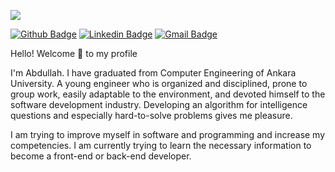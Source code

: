 <p>
<img src="https://user-images.githubusercontent.com/56614596/93522251-d7f79300-f939-11ea-8098-0487eb473a49.jpg"/>
</p>


[![Github Badge](https://img.shields.io/badge/-Github-242A2D?style=flat-square&logo=Github&logoColor=white&link=https://github.com/Abdullah06444)](https://github.com/Abdullah06444)
[![Linkedin Badge](https://img.shields.io/badge/-Linkedin-0077B5?style=flat-square&logo=Linkedin&logoColor=white&link=https://www.linkedin.com/in/abdullah-g%C3%BCr-b86b9616b/)](https://www.linkedin.com/in/abdullah-gür-b86b9616b/) 
[![Gmail Badge](https://img.shields.io/badge/Gmail-c5392a?style=flat-square&logo=Gmail&logoColor=white&link=mailto:abdullah44gur@gmail.com)](mailto:abdullah44gur@gmail.com)


<p>Hello! Welcome 👋 to my profile </p>


<p>I'm Abdullah. I have graduated from Computer Engineering of Ankara University. A young engineer who is organized and disciplined, prone to group work, easily adaptable to the environment, and devoted himself to the software development industry. Developing an algorithm for intelligence questions and especially hard-to-solve problems gives me pleasure. </p>


<p>I am trying to improve myself in software and programming and increase my competencies. I am currently trying to learn the necessary information to become a front-end or back-end developer.</p>
